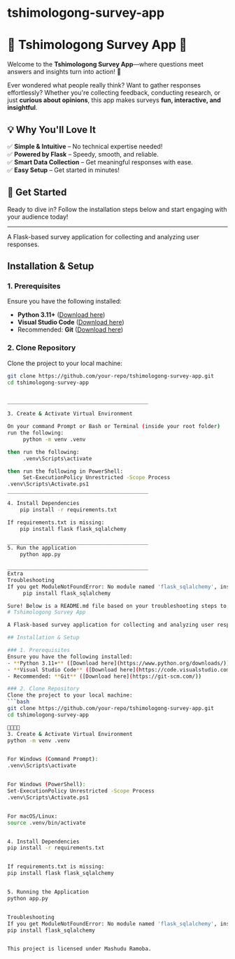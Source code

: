 # tshimologong-survey-app
# 📝 Tshimologong Survey App 🚀  

Welcome to the **Tshimologong Survey App**—where questions meet answers and insights turn into action! 🎉  

Ever wondered what people really think? Want to gather responses effortlessly? Whether you're collecting feedback, conducting research, or just **curious about opinions**, this app makes surveys **fun, interactive, and insightful**.  

## 💡 Why You'll Love It  
✅ **Simple & Intuitive** – No technical expertise needed!  
✅ **Powered by Flask** – Speedy, smooth, and reliable.  
✅ **Smart Data Collection** – Get meaningful responses with ease.  
✅ **Easy Setup** – Get started in minutes!  

## 🚀 Get Started  
Ready to dive in? Follow the installation steps below and start engaging with your audience today!  

---
A Flask-based survey application for collecting and analyzing user responses.

## Installation & Setup

### 1. Prerequisites
Ensure you have the following installed:
- **Python 3.11+** ([Download here](https://www.python.org/downloads/))
- **Visual Studio Code** ([Download here](https://code.visualstudio.com/))
- Recommended: **Git** ([Download here](https://git-scm.com/))

### 2. Clone Repository
Clone the project to your local machine:
```bash
git clone https://github.com/your-repo/tshimologong-survey-app.git
cd tshimologong-survey-app


_____________________________________________

3. Create & Activate Virtual Environment

On your command Prompt or Bash or Terminal (inside your root folder)
run the following: 
     python -m venv .venv

then run the following:
     .venv\Scripts\activate

then run the following in PowerShell:
     Set-ExecutionPolicy Unrestricted -Scope Process
.venv\Scripts\Activate.ps1
_____________________________________________

4. Install Dependencies
    pip install -r requirements.txt

If requirements.txt is missing:
    pip install flask flask_sqlalchemy

_____________________________________________
5. Run the application
    python app.py

_____________________________________________
Extra
Troubleshooting
If you get ModuleNotFoundError: No module named 'flask_sqlalchemy', install:
     pip install flask_sqlalchemy

Sure! Below is a README.md file based on your troubleshooting steps to help others run your app successfully.
# Tshimologong Survey App

A Flask-based survey application for collecting and analyzing user responses.

## Installation & Setup

### 1. Prerequisites
Ensure you have the following installed:
- **Python 3.11+** ([Download here](https://www.python.org/downloads/))
- **Visual Studio Code** ([Download here](https://code.visualstudio.com/))
- Recommended: **Git** ([Download here](https://git-scm.com/))

### 2. Clone Repository
Clone the project to your local machine:
```bash
git clone https://github.com/your-repo/tshimologong-survey-app.git
cd tshimologong-survey-app


3. Create & Activate Virtual Environment
python -m venv .venv


For Windows (Command Prompt):
.venv\Scripts\activate


For Windows (PowerShell):
Set-ExecutionPolicy Unrestricted -Scope Process
.venv\Scripts\Activate.ps1


For macOS/Linux:
source .venv/bin/activate


4. Install Dependencies
pip install -r requirements.txt


If requirements.txt is missing:
pip install flask flask_sqlalchemy


5. Running the Application
python app.py


Troubleshooting
If you get ModuleNotFoundError: No module named 'flask_sqlalchemy', install:
pip install flask_sqlalchemy


This project is licensed under Mashudu Ramoba.

